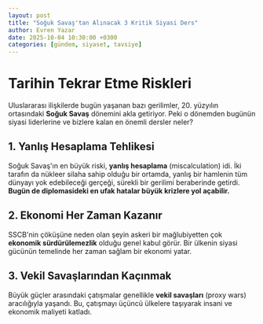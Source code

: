 ```yaml
---
layout: post
title: "Soğuk Savaş'tan Alınacak 3 Kritik Siyasi Ders"
author: Evren Yazar
date: 2025-10-04 10:30:00 +0300
categories: [gündem, siyaset, tavsiye]
---
```


# Tarihin Tekrar Etme Riskleri

Uluslararası ilişkilerde bugün yaşanan bazı gerilimler, 20. yüzyılın ortasındaki **Soğuk Savaş** dönemini akla getiriyor. Peki o dönemden bugünün siyasi liderlerine ve bizlere kalan en önemli dersler neler?

## 1. Yanlış Hesaplama Tehlikesi

Soğuk Savaş'ın en büyük riski, **yanlış hesaplama** (miscalculation) idi. İki tarafın da nükleer silaha sahip olduğu bir ortamda, yanlış bir hamlenin tüm dünyayı yok edebileceği gerçeği, sürekli bir gerilimi beraberinde getirdi. **Bugün de diplomasideki en ufak hatalar büyük krizlere yol açabilir.**

## 2. Ekonomi Her Zaman Kazanır

SSCB'nin çöküşüne neden olan şeyin askeri bir mağlubiyetten çok **ekonomik sürdürülemezlik** olduğu genel kabul görür. Bir ülkenin siyasi gücünün temelinde her zaman sağlam bir ekonomi yatar.

## 3. Vekil Savaşlarından Kaçınmak

Büyük güçler arasındaki çatışmalar genellikle **vekil savaşları** (proxy wars) aracılığıyla yaşandı. Bu, çatışmayı üçüncü ülkelere taşıyarak insani ve ekonomik maliyeti katladı.